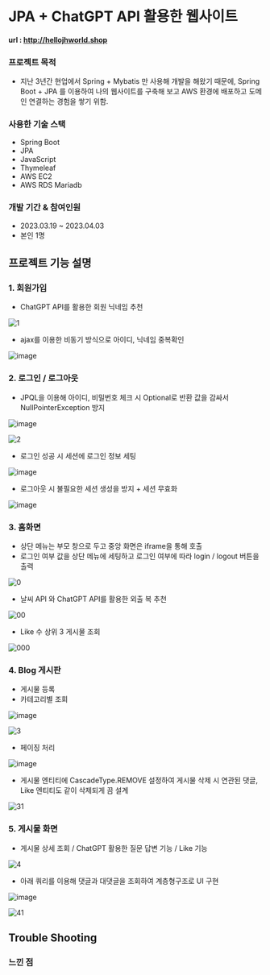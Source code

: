 # JPA + ChatGPT API 활용한 웹사이트
#### url : http://hellojhworld.shop


### 프로젝트 목적
- 지난 3년간 현업에서 Spring + Mybatis 만 사용해 개발을 해왔기 때문에,
Spring Boot + JPA 를 이용하여 나의 웹사이트를 구축해 보고
AWS 환경에 배포하고 도메인 연결하는 경험을 쌓기 위함.

### 사용한 기술 스택
- Spring Boot
- JPA
- JavaScript
- Thymeleaf
- AWS EC2
- AWS RDS Mariadb

### 개발 기간 & 참여인원
- 2023.03.19 ~ 2023.04.03
- 본인 1명

## 프로젝트 기능 설명

### 1. 회원가입

- ChatGPT API를 활용한 회원 닉네임 추천

![1](https://user-images.githubusercontent.com/100138691/229538580-360beb56-0f23-44aa-a433-e021e4cdff1d.PNG)

- ajax를 이용한 비동기 방식으로 아이디, 닉네임 중복확인

![image](https://user-images.githubusercontent.com/100138691/229544572-7872f19e-db9a-427d-a18b-2355546682b6.png)


### 2. 로그인 / 로그아웃

- JPQL을 이용해 아이디, 비밀번호 체크 시 Optional로 반환 값을 감싸서 NullPointerException 방지

![image](https://user-images.githubusercontent.com/100138691/229546426-a0112fdd-d9c9-4ca5-bd7e-4291b2f990cf.png)

![2](https://user-images.githubusercontent.com/100138691/229539477-aa2ba449-6ead-46e5-bd0b-12b9c705a8ed.PNG)

- 로그인 성공 시 세션에 로그인 정보 세팅

![image](https://user-images.githubusercontent.com/100138691/229540816-e38223df-2f88-43c4-9f12-016771d67825.png)

- 로그아웃 시 불필요한 세션 생성을 방지 + 세션 무효화

![image](https://user-images.githubusercontent.com/100138691/229549235-353fd46a-8050-4fe6-a508-e5eae853b53f.png)


### 3. 홈화면

- 상단 메뉴는 부모 창으로 두고 중앙 화면은 iframe을 통해 호출
- 로그인 여부 값을 상단 메뉴에 세팅하고 로그인 여부에 따라 login / logout 버튼을 출력

![0](https://user-images.githubusercontent.com/100138691/229550260-f907a868-12a1-46f2-b2ea-ad7778de2c23.PNG)

- 날씨 API 와 ChatGPT API를 활용한 외출 복 추천

![00](https://user-images.githubusercontent.com/100138691/229550292-b3ef9ea3-d76f-41d9-8d8e-29fa681885b1.PNG)

- Like 수 상위 3 게시물 조회

![000](https://user-images.githubusercontent.com/100138691/229550498-06c129ad-01ea-42d0-8fca-15e31d982d33.PNG)


### 4. Blog 게시판

- 게시물 등록
- 카테고리별 조회

![image](https://user-images.githubusercontent.com/100138691/229565260-51be59f5-8e1e-4f3a-97fe-4354ad466900.png)

![3](https://user-images.githubusercontent.com/100138691/229550772-90c41357-aaa1-4edd-815b-7afdc0b09b99.PNG)

- 페이징 처리

![image](https://user-images.githubusercontent.com/100138691/229565732-8f9321ac-1b68-442e-9c8c-5767989dc5b7.png)

- 게시물 엔티티에 CascadeType.REMOVE 설정하여 게시물 삭제 시 연관된 댓글, Like 엔티티도 같이 삭제되게 끔 설계

![31](https://user-images.githubusercontent.com/100138691/229552723-da199fc1-0ad8-4595-9d1c-f98e2f1187e1.PNG)


### 5. 게시물 화면

- 게시물 상세 조회 / ChatGPT 활용한 질문 답변 기능 / Like 기능

![4](https://user-images.githubusercontent.com/100138691/229556282-d0f3462f-5600-415d-809b-2cf55f86365f.PNG)

- 아래 쿼리를 이용해 댓글과 대댓글을 조회하여 계층형구조로 UI 구현

![image](https://user-images.githubusercontent.com/100138691/229556989-f5ec08aa-fbbd-44f8-8a7e-b811a2f63860.png)

![41](https://user-images.githubusercontent.com/100138691/229567006-1a2cba57-8483-4099-a4e5-b45454f8b63d.PNG)


## Trouble Shooting


### 느낀 점








